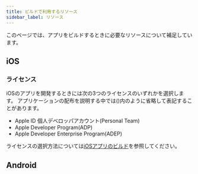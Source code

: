 ```yaml
---
title: ビルドで利用するリソース
sidebar_label: リソース
---
```


このページでは、アプリをビルドするときに必要なリソースについて補足しています。
<!-- build/(ios|android)/overviewに持っていこう -->


## iOS

### ライセンス

iOSのアプリを開発するときには次の3つのライセンスのいずれかを選択します。
アプリケーションの配布を説明する中では()内のように省略して表記することがあります。


 - Apple ID 個人デベロッパアカウント(Personal Team)
 - Apple Developer Program(ADP)
 - Apple Developer Enterprise Program(ADEP)


ライセンスの選択方法については[iOSアプリのビルド](build/ios/overview.md)を参照してください。



## Android


